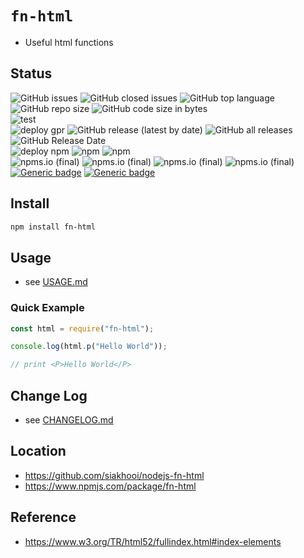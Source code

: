 # `fn-html`

- Useful html functions

## Status

![GitHub issues](https://img.shields.io/github/issues/siakhooi/nodejs-fn-html)
![GitHub closed issues](https://img.shields.io/github/issues-closed/siakhooi/nodejs-fn-html)
![GitHub top language](https://img.shields.io/github/languages/top/siakhooi/nodejs-fn-html)
![GitHub repo size](https://img.shields.io/github/repo-size/siakhooi/nodejs-fn-html)
![GitHub code size in bytes](https://img.shields.io/github/languages/code-size/siakhooi/nodejs-fn-html)<BR>
![test](https://github.com/siakhooi/nodejs-fn-html/actions/workflows/build.yml/badge.svg)<BR>
![deploy gpr](https://github.com/siakhooi/nodejs-fn-html/actions/workflows/publish-gpr.yml/badge.svg)
![GitHub release (latest by date)](https://img.shields.io/github/v/release/siakhooi/nodejs-fn-html)
![GitHub all releases](https://img.shields.io/github/downloads/siakhooi/nodejs-fn-html/total?color=33cb56)
![GitHub Release Date](https://img.shields.io/github/release-date/siakhooi/nodejs-fn-html)<BR>
![deploy npm](https://github.com/siakhooi/nodejs-fn-html/actions/workflows/publish-npm.yml/badge.svg)
![npm](https://img.shields.io/npm/v/fn-html?color=0e7fc0&label=release)
![npm](https://img.shields.io/npm/dt/fn-html)<BR>
![npms.io (final)](https://img.shields.io/npms-io/final-score/fn-html)
![npms.io (final)](https://img.shields.io/npms-io/maintenance-score/fn-html)
![npms.io (final)](https://img.shields.io/npms-io/popularity-score/fn-html)
![npms.io (final)](https://img.shields.io/npms-io/quality-score/fn-html)<BR>
[![Generic badge](https://img.shields.io/badge/Funding-BuyMeACoffee-33cb56.svg)](https://www.buymeacoffee.com/siakhooi)
[![Generic badge](https://img.shields.io/badge/Funding-Ko%20Fi-33cb56.svg)](https://ko-fi.com/siakhooi)

## Install

```bash
npm install fn-html
```

## Usage

- see [USAGE.md](USAGE.md)

### Quick Example

```js
const html = require("fn-html");

console.log(html.p("Hello World"));

// print <P>Hello World</P>
```

## Change Log

- see [CHANGELOG.md](CHANGELOG.md)

## Location

- <https://github.com/siakhooi/nodejs-fn-html>
- <https://www.npmjs.com/package/fn-html>

## Reference

- <https://www.w3.org/TR/html52/fullindex.html#index-elements>
